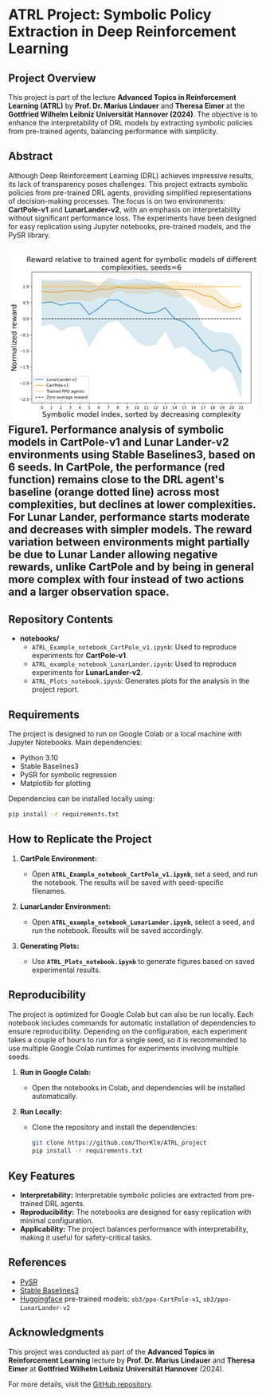 
# ATRL Project: Symbolic Policy Extraction in Deep Reinforcement Learning

## Project Overview
This project is part of the lecture **Advanced Topics in Reinforcement Learning (ATRL)** by **Prof. Dr. Marius Lindauer** and **Theresa Eimer** at the **Gottfried Wilhelm Leibniz Universität Hannover (2024)**. The objective is to enhance the interpretability of DRL models by extracting symbolic policies from pre-trained agents, balancing performance with simplicity.

## Abstract
Although Deep Reinforcement Learning (DRL) achieves impressive results, its lack of transparency poses challenges. This project extracts symbolic policies from pre-trained DRL agents, providing simplified representations of decision-making processes. The focus is on two environments: **CartPole-v1** and **LunarLander-v2**, with an emphasis on interpretability without significant performance loss. The experiments have been designed for easy replication using Jupyter notebooks, pre-trained models, and the PySR library.

![Full_reward.png](Full_reward.png)
Figure1. Performance analysis of symbolic models in CartPole-v1 and Lunar Lander-v2 environments using Stable Baselines3, based on 6 seeds. In CartPole, the performance (red function) remains close to the DRL agent's baseline (orange dotted line) across most complexities, but declines at lower complexities. For Lunar Lander, performance starts moderate and decreases with simpler models. The reward variation between environments might partially be due to Lunar Lander allowing negative rewards, unlike CartPole and by being in general more complex with four instead of two actions and a larger observation space.
---

## Repository Contents
- **notebooks/**
  - `ATRL_Example_notebook_CartPole_v1.ipynb`: Used to reproduce experiments for **CartPole-v1**.
  - `ATRL_example_notebook_LunarLander.ipynb`: Used to reproduce experiments for **LunarLander-v2**.
  - `ATRL_Plots_notebook.ipynb`: Generates plots for the analysis in the project report.

## Requirements
The project is designed to run on Google Colab or a local machine with Jupyter Notebooks. Main dependencies:
- Python 3.10
- Stable Baselines3
- PySR for symbolic regression
- Matplotlib for plotting

Dependencies can be installed locally using:

```bash
pip install -r requirements.txt
```

## How to Replicate the Project

1. **CartPole Environment:**
   - Open **`ATRL_Example_notebook_CartPole_v1.ipynb`**, set a seed, and run the notebook. The results will be saved with seed-specific filenames.

2. **LunarLander Environment:**
   - Open **`ATRL_example_notebook_LunarLander.ipynb`**, select a seed, and run the notebook. Results will be saved accordingly.

3. **Generating Plots:**
   - Use **`ATRL_Plots_notebook.ipynb`** to generate figures based on saved experimental results.

## Reproducibility
The project is optimized for Google Colab but can also be run locally. Each notebook includes commands for automatic installation of dependencies to ensure reproducibility. Depending on the configuration, each experiment takes a couple of hours to run for a single seed, so it is recommended to use multiple Google Colab runtimes for experiments involving multiple seeds.

1. **Run in Google Colab:**
   - Open the notebooks in Colab, and dependencies will be installed automatically.

2. **Run Locally:**
   - Clone the repository and install the dependencies:

     ```bash
     git clone https://github.com/ThorKlm/ATRL_project
     pip install -r requirements.txt
     ```

## Key Features
- **Interpretability:** Interpretable symbolic policies are extracted from pre-trained DRL agents.
- **Reproducibility:** The notebooks are designed for easy replication with minimal configuration.
- **Applicability:** The project balances performance with interpretability, making it useful for safety-critical tasks.

## References
- [PySR](https://github.com/MilesCranmer/PySR)
- [Stable Baselines3](https://stable-baselines3.readthedocs.io/en/master/index.html)
- [Huggingface](https://huggingface.co/) pre-trained models: `sb3/ppo-CartPole-v1`, `sb3/ppo-LunarLander-v2`

## Acknowledgments
This project was conducted as part of the **Advanced Topics in Reinforcement Learning** lecture by **Prof. Dr. Marius Lindauer** and **Theresa Eimer** at **Gottfried Wilhelm Leibniz Universität Hannover** (2024).

For more details, visit the [GitHub repository](https://github.com/ThorKlm/ATRL_project).
